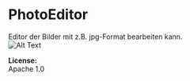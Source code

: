 # PhotoEditor
Editor der Bilder mit z.B. jpg-Format bearbeiten kann.
</br>
![Alt Text](https://s4.gifyu.com/images/diashow.gif)


**License:**</br>
Apache 1.0
